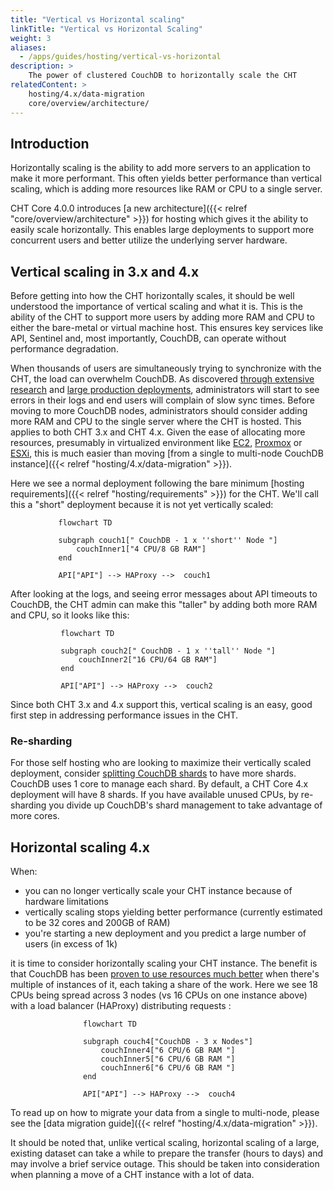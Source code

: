 ```yaml
---
title: "Vertical vs Horizontal scaling"
linkTitle: "Vertical vs Horizontal Scaling"
weight: 3
aliases:  
  - /apps/guides/hosting/vertical-vs-horizontal
description: >
    The power of clustered CouchDB to horizontally scale the CHT  
relatedContent: >  
    hosting/4.x/data-migration
    core/overview/architecture/
---
```


## Introduction

Horizontally scaling is the ability to add more servers to an application to make it more performant.  This often yields better performance than vertical scaling, which is adding more resources like RAM or CPU to a single server.

CHT Core 4.0.0 introduces [a new architecture]({{< relref "core/overview/architecture" >}}) for hosting which gives it the ability to easily scale horizontally.  This enables large deployments to support more concurrent users and better utilize the underlying server hardware.

## Vertical scaling in 3.x and 4.x

Before getting into how the CHT horizontally scales, it should be well understood the importance of vertical scaling and what it is.  This is the ability of the CHT to support more users by adding more RAM and CPU to either the bare-metal or virtual machine host. This ensures key services like API, Sentinel and, most importantly, CouchDB, can operate without performance degradation. 

When thousands of users are simultaneously trying to synchronize with the CHT, the load can overwhelm CouchDB. As discovered [through extensive research](https://forum.communityhealthtoolkit.org/t/how-we-tested-scalability-of-cht-infrastructure/1532) and [large production deployments](https://github.com/medic/cht-core/issues/8324#issuecomment-1691411542), administrators will start to see errors in their logs and end users will complain of slow sync times.  Before moving to more CouchDB nodes, administrators should consider adding more RAM and CPU to the single server where the CHT is hosted. This applies to both CHT 3.x and CHT 4.x. Given the ease of allocating more resources, presumably in virtualized environment like [EC2](https://aws.amazon.com/ec2/), [Proxmox](https://www.proxmox.com/en/) or [ESXi](https://www.vmware.com/products/cloud-infrastructure/esxi-and-esx), this is much easier than moving [from a single to multi-node CouchDB instance]({{< relref "hosting/4.x/data-migration" >}}).

Here we see a normal deployment following the bare minimum [hosting requirements]({{< relref "hosting/requirements" >}}) for the CHT.  We'll call this a "short" deployment because it is not yet vertically scaled:

```mermaid
flowchart TD

subgraph couch1[" CouchDB - 1 x ''short'' Node "]
    couchInner1["4 CPU/8 GB RAM"]
end

API["API"] --> HAProxy -->  couch1
```

After looking at the logs, and seeing error messages about API timeouts to CouchDB, the CHT admin can make this "taller" by adding both more RAM and CPU, so it looks like this:

```mermaid
flowchart TD

subgraph couch2[" CouchDB - 1 x ''tall'' Node "]
    couchInner2["16 CPU/64 GB RAM"]
end

API["API"] --> HAProxy -->  couch2
```

Since both CHT 3.x and 4.x support this, vertical scaling is an easy, good first step in addressing performance issues in the CHT. 

### Re-sharding

For those self hosting who are looking to maximize their vertically scaled deployment, consider [splitting CouchDB shards](https://docs.couchdb.org/en/stable/cluster/sharding.html#splitting-shards) to have more shards. CouchDB uses 1 core to manage each shard.  By default, a CHT Core 4.x deployment will have 8 shards.  If you have available unused CPUs, by re-sharding you divide up CouchDB's shard management to take advantage of more cores. 

## Horizontal scaling 4.x

When:

* you can no longer vertically scale your CHT instance because of hardware limitations
* vertically scaling stops yielding better performance (currently estimated to be 32 cores and 200GB of RAM)
* you're starting a new deployment and you predict a large number of users (in excess of 1k)

it is time to consider horizontally scaling your CHT instance.  The benefit is that CouchDB has been [proven to use resources much better](https://forum.communityhealthtoolkit.org/t/how-we-tested-scalability-of-cht-infrastructure/1532) when there's multiple of instances of it, each taking a share of the work.  Here we see 18 CPUs being spread across 3 nodes (vs 16 CPUs on one instance above) with a load balancer (HAProxy) distributing requests :

```mermaid
flowchart TD

subgraph couch4["CouchDB - 3 x Nodes"]
    couchInner4["6 CPU/6 GB RAM "]
    couchInner5["6 CPU/6 GB RAM "]
    couchInner6["6 CPU/6 GB RAM "]
end

API["API"] --> HAProxy -->  couch4
```

To read up on how to migrate your data from a single to multi-node, please see the  [data migration guide]({{< relref "hosting/4.x/data-migration" >}}).

It should be noted that, unlike vertical scaling, horizontal scaling of a large, existing dataset can take a while to prepare the transfer (hours to days) and may involve a brief service outage. This should be taken into consideration when planning a move of a CHT instance with a lot of data.

<style>
svg g .nodes #flowchart-couchInner2-4 .label div {
    padding: 40px 0 40px 0;
}
svg g .nodes #flowchart-couchInner4-8 .label div,
svg g .nodes #flowchart-couchInner5-9 .label div,
svg g .nodes #flowchart-couchInner6-10 .label div
{
    padding: 15px 0 15px 0;
}
.mermaid  {
    justify-content: center;
    align-items: center;
    display: flex;
}
</style>
